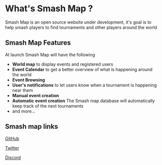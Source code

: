 # What's Smash Map ?

Smash Map is an open source website under development, it's goal is to help smash players to find tournaments and other players around the world 

## Smash Map Features

At launch Smash Map will have the following
- **World map** to display events and registered users
- **Event Calendar** to get a better overview of what is happening around the world
- **Event Browsing** 
-  **User's notifications** to let users know when a tournament is happening near them
- **Manual event creation**
- **Automatic event creation** The Smash map database will automatically keep track of the next tournaments
- and more...

## Smash map links

[GitHub](https://github.com/MadeInShineA/smash-map)

[Twitter](https://twitter.com/\_SmashMap\_)

[Discord](https://discord.gg/kNZFk2JYGX)

